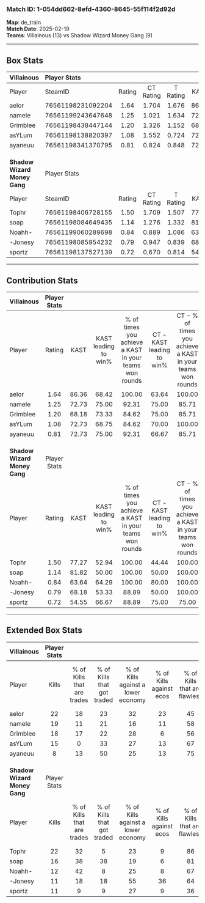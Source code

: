 ### Match ID: 1-054dd662-8efd-4360-8645-55f114f2d92d  
**Map**: de_train  
**Match Date**: 2025-02-19  
**Teams**: Villainous (13) vs Shadow Wizard Money Gang (9)  

---  

## Box Stats  

| **Villainous**               | Player Stats      |        |           |          |       |       |       |         |        |      |     |
| :- | :- | :-: | :-: | :-: | :-: | :-: | :-: | :-: | :-: | :-: | :-: |
| Player                       | SteamID           | Rating | CT Rating | T Rating | KAST  |  ADR  | Kills | Assists | Deaths | K/D  | HS% |
| aelor                        | 76561198231092204 |  1.64  |   1.704   |  1.676   | 86.36 | 108.5 |  22   |    6    |   12   | 1.83 | 45  |
| nameIe                       | 76561199243647648 |  1.25  |   1.021   |  1.634   | 72.73 | 89.5  |  19   |    8    |   17   | 1.12 | 57  |
| Grimblee                     | 76561198438447144 |  1.20  |   1.326   |  1.152   | 68.18 | 76.3  |  18   |    6    |   14   | 1.29 | 61  |
| asYLum                       | 76561198138820397 |  1.08  |   1.552   |  0.724   | 72.73 | 80.2  |  15   |    6    |   16   | 0.94 | 66  |
| ayaneuu                      | 76561198341370795 |  0.81  |   0.824   |  0.848   | 72.73 | 59.3  |   8   |    6    |   13   | 0.62 | 50  |
|                              |                   |        |           |          |       |       |       |         |        |      |     |
|                              |                   |        |           |          |       |       |       |         |        |      |     |
|                              |                   |        |           |          |       |       |       |         |        |      |     |
| **Shadow Wizard Money Gang** | Player Stats      |        |           |          |       |       |       |         |        |      |     |
| Player                       | SteamID           | Rating | CT Rating | T Rating | KAST  |  ADR  | Kills | Assists | Deaths | K/D  | HS% |
| Tophr                        | 76561198406728155 |  1.50  |   1.709   |  1.507   | 77.27 | 103.2 |  22   |    4    |   14   | 1.57 | 50  |
| soap                         | 76561198084649435 |  1.14  |   1.276   |  1.332   | 81.82 | 80.7  |  16   |    6    |   18   | 0.89 | 25  |
| Noahh-                       | 76561199060289698 |  0.84  |   0.889   |  1.086   | 63.64 | 64.4  |  12   |    6    |   16   | 0.75 | 50  |
| -Jonesy                      | 76561198085954232 |  0.79  |   0.947   |  0.839   | 68.18 | 63.8  |  11   |    7    |   18   | 0.61 | 54  |
| sportz                       | 76561198137527139 |  0.72  |   0.670   |  0.814   | 54.55 | 63.2  |  11   |    4    |   16   | 0.69 | 45  |
---  

## Contribution Stats  

| **Villainous**               | Player Stats |       |                      |                                                        |                           |                                                             |                          |                                                            |
| :- | :-: | :-: | :-: | :-: | :-: | :-: | :-: | :-: |
| Player                       |    Rating    | KAST  | KAST leading to win% | % of times you achieve a KAST in your teams won rounds | CT - KAST leading to win% | CT - % of times you achieve a KAST in your teams won rounds | T - KAST leading to win% | T - % of times you achieve a KAST in your teams won rounds |
| aelor                        |     1.64     | 86.36 |        68.42         |                         100.00                         |           63.64           |                           100.00                            |          75.00           |                           100.00                           |
| nameIe                       |     1.25     | 72.73 |        75.00         |                         92.31                          |           75.00           |                            85.71                            |          75.00           |                           100.00                           |
| Grimblee                     |     1.20     | 68.18 |        73.33         |                         84.62                          |           75.00           |                            85.71                            |          71.43           |                           83.33                            |
| asYLum                       |     1.08     | 72.73 |        68.75         |                         84.62                          |           70.00           |                           100.00                            |          66.67           |                           66.67                            |
| ayaneuu                      |     0.81     | 72.73 |        75.00         |                         92.31                          |           66.67           |                            85.71                            |          85.71           |                           100.00                           |
|                              |              |       |                      |                                                        |                           |                                                             |                          |                                                            |
|                              |              |       |                      |                                                        |                           |                                                             |                          |                                                            |
|                              |              |       |                      |                                                        |                           |                                                             |                          |                                                            |
| **Shadow Wizard Money Gang** | Player Stats |       |                      |                                                        |                           |                                                             |                          |                                                            |
| Player                       |    Rating    | KAST  | KAST leading to win% | % of times you achieve a KAST in your teams won rounds | CT - KAST leading to win% | CT - % of times you achieve a KAST in your teams won rounds | T - KAST leading to win% | T - % of times you achieve a KAST in your teams won rounds |
| Tophr                        |     1.50     | 77.27 |        52.94         |                         100.00                         |           44.44           |                           100.00                            |          62.50           |                           100.00                           |
| soap                         |     1.14     | 81.82 |        50.00         |                         100.00                         |           50.00           |                           100.00                            |          50.00           |                           100.00                           |
| Noahh-                       |     0.84     | 63.64 |        64.29         |                         100.00                         |           80.00           |                           100.00                            |          55.56           |                           100.00                           |
| -Jonesy                      |     0.79     | 68.18 |        53.33         |                         88.89                          |           50.00           |                           100.00                            |          57.14           |                           80.00                            |
| sportz                       |     0.72     | 54.55 |        66.67         |                         88.89                          |           75.00           |                            75.00                            |          62.50           |                           100.00                           |
---  

## Extended Box Stats  

| **Villainous**               | Player Stats |                            |                            |                                    |                         |                              |                                 |        |                             |                                     |                          |                               |                            |
| :- | :-: | :-: | :-: | :-: | :-: | :-: | :-: | :-: | :-: | :-: | :-: | :-: | :-: |
| Player                       |    Kills     | % of Kills that are trades | % of Kills that got traded | % of Kills against a lower economy | % of Kills against ecos | % of Kills that are flawless | % of Kills that are close duels | Deaths | % of Deaths that get traded | % of Deaths against a lower economy | % of Deaths against ecos | % of Deaths that are flawless | % of Deaths that are close |
| aelor                        |      22      |             18             |             23             |                 32                 |           23            |              45              |               18                |   12   |             17              |                  8                  |            8             |              83               |             8              |
| nameIe                       |      19      |             11             |             21             |                 16                 |           11            |              58              |                0                |   17   |             12              |                 24                  |            12            |              65               |             6              |
| Grimblee                     |      18      |             17             |             22             |                 28                 |            6            |              56              |                6                |   14   |             14              |                 14                  |            14            |              57               |             0              |
| asYLum                       |      15      |             0              |             33             |                 27                 |           13            |              67              |                7                |   16   |             25              |                 25                  |            19            |              81               |             13             |
| ayaneuu                      |      8       |             13             |             50             |                 25                 |           13            |              75              |               13                |   13   |              8              |                 15                  |            15            |              69               |             15             |
|                              |              |                            |                            |                                    |                         |                              |                                 |        |                             |                                     |                          |                               |                            |
|                              |              |                            |                            |                                    |                         |                              |                                 |        |                             |                                     |                          |                               |                            |
|                              |              |                            |                            |                                    |                         |                              |                                 |        |                             |                                     |                          |                               |                            |
| **Shadow Wizard Money Gang** | Player Stats |                            |                            |                                    |                         |                              |                                 |        |                             |                                     |                          |                               |                            |
| Player                       |    Kills     | % of Kills that are trades | % of Kills that got traded | % of Kills against a lower economy | % of Kills against ecos | % of Kills that are flawless | % of Kills that are close duels | Deaths | % of Deaths that get traded | % of Deaths against a lower economy | % of Deaths against ecos | % of Deaths that are flawless | % of Deaths that are close |
| Tophr                        |      22      |             32             |             5              |                 23                 |            9            |              86              |                5                |   14   |             29              |                  7                  |            0             |              36               |             0              |
| soap                         |      16      |             38             |             38             |                 19                 |            6            |              81              |                6                |   18   |             39              |                 17                  |            6             |              56               |             6              |
| Noahh-                       |      12      |             42             |             8              |                 25                 |            8            |              67              |                8                |   16   |             38              |                  6                  |            0             |              56               |             13             |
| -Jonesy                      |      11      |             18             |             18             |                 55                 |           36            |              64              |               27                |   18   |             22              |                 11                  |            0             |              72               |             6              |
| sportz                       |      11      |             9              |             9              |                 27                 |            9            |              36              |                0                |   16   |              6              |                 19                  |            0             |              63               |             19             |
